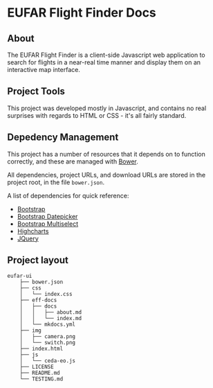 # EUFAR Flight Finder Docs

## About

The EUFAR Flight Finder is a client-side Javascript web application to search
for flights in a near-real time manner and display them on an interactive map
interface.


## Project Tools

This project was developed mostly in Javascript, and contains no real surprises
with regards to HTML or CSS - it's all fairly standard.


## Depedency Management

This project has a number of resources that it depends on to function
correctly, and these are managed with [Bower](http://bower.io/).

All dependencies, project URLs, and download URLs are stored in the project
root, in the file `bower.json`.

A list of dependencies for quick reference:

* [Bootstrap](http://getbootstrap.com/)
* [Bootstrap Datepicker](https://github.com/eternicode/bootstrap-datepicker)
* [Bootstrap Multiselect](https://github.com/lou/multi-select)
* [Highcharts](http://www.highcharts.com/)
* [JQuery](http://jquery.com/)


## Project layout

```
eufar-ui
    ├── bower.json
    ├── css
    │   └── index.css
    ├── eff-docs
    │   ├── docs
    │   │   ├── about.md
    │   │   └── index.md
    │   └── mkdocs.yml
    ├── img
    │   ├── camera.png
    │   └── switch.png
    ├── index.html
    ├── js
    │   └── ceda-eo.js
    ├── LICENSE
    ├── README.md
    └── TESTING.md
```

